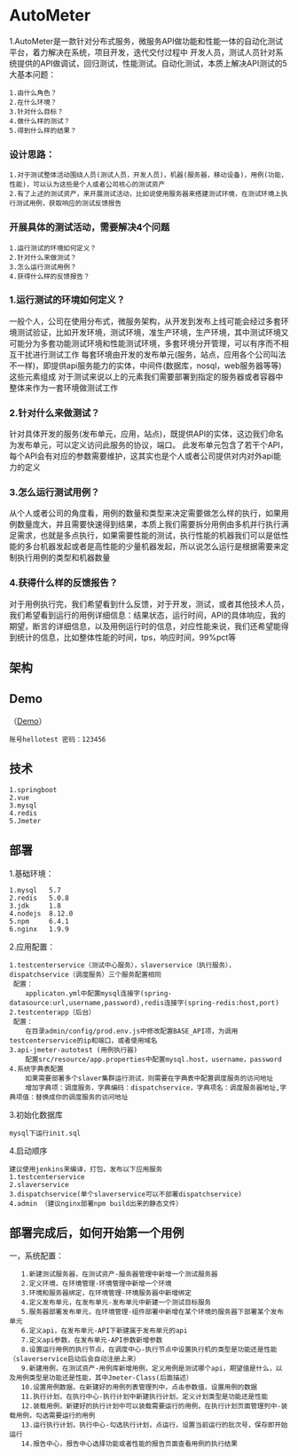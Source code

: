 # AutoMeter

1.AutoMeter是一款针对分布式服务，微服务API做功能和性能一体的自动化测试平台，着力解决在系统，项目开发，迭代交付过程中
开发人员，测试人员针对系统提供的API做调试，回归测试，性能测试。自动化测试，本质上解决API测试的5大基本问题：
  
    1.由什么角色？
    2.在什么环境？
    3.针对什么目标？
    4.做什么样的测试？
    5.得到什么样的结果？

### 设计思路：
    1.对于测试整体活动围绕人员(测试人员，开发人员)，机器(服务器，移动设备)，用例(功能，性能)，可以认为这些是个人或者公司核心的测试资产
    2.有了上述的测试资产，来开展测试活动，比如说使用服务器来搭建测试环境，在测试环境上执行测试用例，获取响应的测试反馈报告
### 开展具体的测试活动，需要解决4个问题
    1.运行测试的环境如何定义？
    2.针对什么来做测试？
    3.怎么运行测试用例？
    4.获得什么样的反馈报告？

### 1.运行测试的环境如何定义？
一般个人，公司在使用分布式，微服务架构，从开发到发布上线可能会经过多套环境测试验证，比如开发环境，测试环境，准生产环境，生产环境，其中测试环境又可能分为多套功能测试环境和性能测试环境，多套环境分开管理，可以有序而不相互干扰进行测试工作
每套环境由开发的发布单元(服务，站点，应用各个公司叫法不一样)，即提供api服务能力的实体，中间件(数据库，nosql，web服务器等等)这些元素组成
对于测试来说以上的元素我们需要部署到指定的服务器或者容器中整体来作为一套环境做测试工作
### 2.针对什么来做测试？
针对具体开发的服务(发布单元，应用，站点)，既提供API的实体，这边我们命名为发布单元，可以定义访问此服务的协议，端口。
此发布单元包含了若干个API，每个API会有对应的参数需要维护，这其实也是个人或者公司提供对内对外api能力的定义
### 3.怎么运行测试用例？
从个人或者公司的角度看，用例的数量和类型来决定需要做怎么样的执行，如果用例数量庞大，并且需要快速得到结果，本质上我们需要拆分用例由多机并行执行满足需求，也就是多点执行，如果需要性能的测试，执行性能的机器我们可以是低性能的多台机器发起或者是高性能的少量机器发起，所以说怎么运行是根据需要来定制执行用例的类型和机器数量
### 4.获得什么样的反馈报告？
对于用例执行完，我们希望看到什么反馈，对于开发，测试，或者其他技术人员，我们希望看到运行的用例详细信息：结果状态，运行时间，API的具体响应，我的期望，断言的详细信息，以及用例运行时的信息，对应性能来说，我们还希望能得到统计的信息，比如整体性能的时间，tps，响应时间，99%pct等

## 架构

## Demo

   （[Demo](http://centeradmin.cdmtzz.com/#/login)）
    
    账号hellotest 密码：123456

## 技术
    1.springboot
    2.vue
    3.mysql
    4.redis
    5.Jmeter
    

## 部署
1.基础环境：

    1.mysql   5.7   
    2.redis   5.0.8
    3.jdk     1.8
    4.nodejs  8.12.0
    5.npm     6.4.1
    6.nginx   1.9.9
    
2.应用配置：

    1.testcenterservice（测试中心服务），slaverservice（执行服务），dispatchservice（调度服务）三个服务配置相同
     配置：
        applicaton.yml中配置mysql连接字(spring-datasource:url,username,password),redis连接字(spring-redis:host,port)
    2.testcenterapp（后台）
     配置：
        在目录admin/config/prod.env.js中修改配置BASE_API项，为调用testcenterservice的ip和端口，或者使用域名
    3.api-jmeter-autotest (用例执行器)
        配置src/resource/app.properties中配置mysql.host，username，password   
    4.系统字典表配置
        如果需要部署多个slaver集群运行测试，则需要在字典表中配置调度服务的访问地址
        增加字典项：调度服务，字典编码：dispatchservice，字典项名：调度服务器地址,字典项值：替换成你的调度服务的访问地址

3.初始化数据库

    mysql下运行init.sql

4.启动顺序

    建议使用jenkins来编译，打包，发布以下应用服务
    1.testcenterservice
    2.slaverservice
    3.dispatchservice(单个slaverservice可以不部署dispatchservice)
    4.admin （建议nginx部署npm build出来的静态文件）
    
## 部署完成后，如何开始第一个用例
   一，系统配置：
   
       1.新建测试服务器，在测试资产-服务器管理中新增一个测试服务器
       2.定义环境，在环境管理-环境管理中新增一个环境
       3.环境和服务器绑定，在环境管理-环境服务器中新增绑定
       4.定义发布单元，在发布单元-发布单元中新建一个测试目标服务
       5.服务器部署发布单元，在环境管理-组件部署中新增在某个环境的服务器下部署某个发布单元
       6.定义api，在发布单元-API下新建属于发布单元的api
       7.定义api参数，在发布单元-API参数新增参数
       8.设置运行用例的执行节点，在调度中心-执行节点中设置执行机的类型是功能还是性能（slaverservice启动后会自动注册上来）
       9.新建用例，在测试资产-用例库新增用例，定义用例是测试哪个api，期望值是什么，以及用例类型是功能还是性能，其中Jmeter-Class(后面描述）
       10.设置用例数据，在新建好的用例列表管理列中，点击参数值，设置用例的数据
       11.执行计划，在执行中心-执行计划中新建执行计划，定义计划类型是功能还是性能
       12.装载用例，新建好的执行计划中可以装载需要运行的用例，在执行计划页面管理列中-装载用例，勾选需要运行的用例
       13.运行执行计划，执行中心-勾选执行计划，点运行，设置当前运行的批次号，保存即开始运行
       14.报告中心，报告中心选择功能或者性能的报告页面查看用例的执行结果
